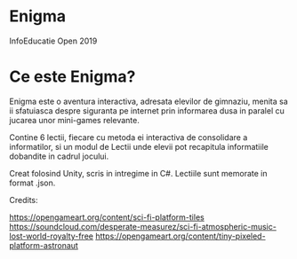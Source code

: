 # Enigma
InfoEducatie Open 2019

# Ce este Enigma?

Enigma este o aventura interactiva, adresata elevilor de gimnaziu, menita sa ii sfatuiasca despre siguranta pe internet prin informarea dusa in paralel cu jucarea unor mini-games relevante.

Contine 6 lectii, fiecare cu metoda ei interactiva de consolidare a informatilor, si un modul de Lectii unde elevii pot recapitula informatiile dobandite in cadrul jocului.

Creat folosind Unity, scris in intregime in C#. Lectiile sunt memorate in format .json.

Credits:

https://opengameart.org/content/sci-fi-platform-tiles
https://soundcloud.com/desperate-measurez/sci-fi-atmospheric-music-lost-world-royalty-free
https://opengameart.org/content/tiny-pixeled-platform-astronaut
